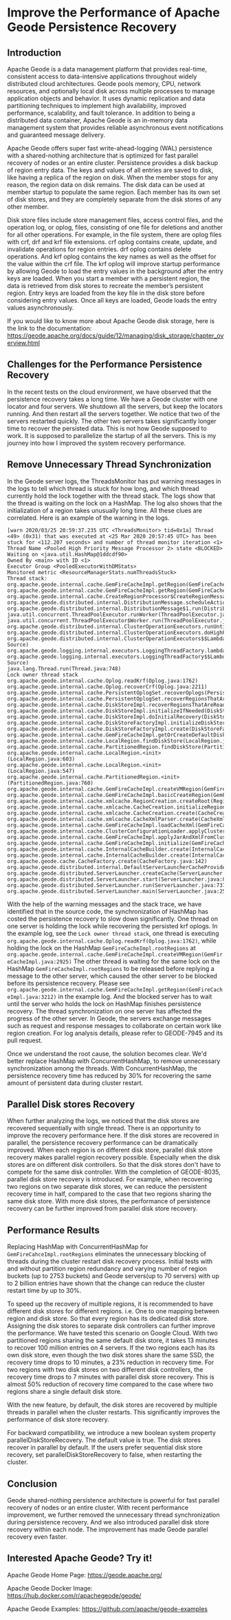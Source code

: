 # Improve the Performance of Apache Geode Persistence Recovery

## Introduction

Apache Geode is a data management platform that provides real-time, consistent access to data-intensive applications throughout widely distributed cloud architectures.
Geode pools memory, CPU, network resources, and optionally local disk across multiple processes to manage application objects and behavior. 
It uses dynamic replication and data partitioning techniques to implement high availability, improved performance, scalability, and fault tolerance. 
In addition to being a distributed data container, Apache Geode is an in-memory data management system that provides reliable asynchronous event notifications and guaranteed message delivery.

Apache Geode offers super fast write-ahead-logging (WAL) persistence with a shared-nothing architecture that is optimized for fast parallel recovery of nodes or an entire cluster.
Persistence provides a disk backup of region entry data. The keys and values of all entries are saved to disk, like having a replica of the region on disk. 
When the member stops for any reason, the region data on disk remains.  The disk data can be used at member startup to populate the same region.
Each member has its own set of disk stores, and they are completely separate from the disk stores of any other member.

Disk store files include store management files, access control files, and the operation log, or oplog, files, consisting of one file for deletions and another for all other operations.
For example, in the file system, there are oplog files with crf, drf and krf file extensions. 
crf	oplog contains create, update, and invalidate operations for region entries. 
drf	oplog contains delete operations. 
And krf oplog contains the key names as well as the offset for the value within the crf file.
The krf oplog will improve startup performance by allowing Geode to load the entry values in the background after the entry keys are loaded.
When you start a member with a persistent region, the data is retrieved from disk stores to recreate the member’s persistent region. 
Entry keys are loaded from the key file in the disk store before considering entry values. Once all keys are loaded, Geode loads the entry values asynchronously.

If you would like to know more about Apache Geode disk storage, here is the link to the documentation: https://geode.apache.org/docs/guide/12/managing/disk_storage/chapter_overview.html

## Challenges for the Performance Persistence Recovery

In the recent tests on the cloud environment, we have observed that the persistence recovery takes a long time. 
We have a Geode cluster with one locator and four servers. We shutdown all the servers, but keep the locators running. And then restart all the servers together. 
We notice that two of the servers restarted quickly. The other two servers takes significantly longer time to recover the persisted data.
This is not how Geode supposed to work. It is supposed to parallelize the startup of all the servers. This is my journey into how I improved the system recovery performance.

## Remove Unnecessary Thread Synchronization

In the Geode server logs, the ThreadsMonitor has put warning messages in the logs to tell which thread is stuck for how long, and which thread currently hold the lock together with the thread stack. 
The logs show that the thread is waiting on the lock on a HashMap. The log also shows that the initialization of a region takes unusually long time. All these clues are correlated.
Here is an example of the warning in the logs.

```
[warn 2020/03/25 20:59:37.235 UTC <ThreadsMonitor> tid=0x1a] Thread <49> (0x31) that was executed at <25 Mar 2020 20:57:45 UTC> has been stuck for <112.207 seconds> and number of thread monitor iteration <1>
Thread Name <Pooled High Priority Message Processor 2> state <BLOCKED>
Waiting on <java.util.HashMap@1ddcdf90>
Owned By <main> with ID <1>
Executor Group <PooledExecutorWithDMStats>
Monitored metric <ResourceManagerStats.numThreadsStuck>
Thread stack:
org.apache.geode.internal.cache.GemFireCacheImpl.getRegion(GemFireCacheImpl.java:3212)
org.apache.geode.internal.cache.GemFireCacheImpl.getRegion(GemFireCacheImpl.java:3061)
org.apache.geode.internal.cache.CreateRegionProcessor$CreateRegionMessage.process(CreateRegionProcessor.java:362)
org.apache.geode.distributed.internal.DistributionMessage.scheduleAction(DistributionMessage.java:376)
org.apache.geode.distributed.internal.DistributionMessage$1.run(DistributionMessage.java:440)
java.util.concurrent.ThreadPoolExecutor.runWorker(ThreadPoolExecutor.java:1149)
java.util.concurrent.ThreadPoolExecutor$Worker.run(ThreadPoolExecutor.java:624)
org.apache.geode.distributed.internal.ClusterOperationExecutors.runUntilShutdown(ClusterOperationExecutors.java:442)
org.apache.geode.distributed.internal.ClusterOperationExecutors.doHighPriorityThread(ClusterOperationExecutors.java:400)
org.apache.geode.distributed.internal.ClusterOperationExecutors$$Lambda$66/41595398.invoke(Unknown Source)
org.apache.geode.logging.internal.executors.LoggingThreadFactory.lambda$newThread$0(LoggingThreadFactory.java:119)
org.apache.geode.logging.internal.executors.LoggingThreadFactory$$Lambda$64/550498846.run(Unknown Source)
java.lang.Thread.run(Thread.java:748)
Lock owner thread stack
org.apache.geode.internal.cache.Oplog.readKrf(Oplog.java:1762)
org.apache.geode.internal.cache.Oplog.recoverCrf(Oplog.java:2211)
org.apache.geode.internal.cache.PersistentOplogSet.recoverOplogs(PersistentOplogSet.java:475)
org.apache.geode.internal.cache.PersistentOplogSet.recoverRegionsThatAreReady(PersistentOplogSet.java:379)
org.apache.geode.internal.cache.DiskStoreImpl.recoverRegionsThatAreReady(DiskStoreImpl.java:2074)
org.apache.geode.internal.cache.DiskStoreImpl.initializeIfNeeded(DiskStoreImpl.java:2062)
org.apache.geode.internal.cache.DiskStoreImpl.doInitialRecovery(DiskStoreImpl.java:2067)
org.apache.geode.internal.cache.DiskStoreFactoryImpl.initializeDiskStore(DiskStoreFactoryImpl.java:191)
org.apache.geode.internal.cache.DiskStoreFactoryImpl.create(DiskStoreFactoryImpl.java:157)
org.apache.geode.internal.cache.GemFireCacheImpl.getOrCreateDefaultDiskStore(GemFireCacheImpl.java:2504)
org.apache.geode.internal.cache.LocalRegion.findDiskStore(LocalRegion.java:7488)
org.apache.geode.internal.cache.PartitionedRegion.findDiskStore(PartitionedRegion.java:9184)
org.apache.geode.internal.cache.LocalRegion.<init>(LocalRegion.java:603)
org.apache.geode.internal.cache.LocalRegion.<init>(LocalRegion.java:547)
org.apache.geode.internal.cache.PartitionedRegion.<init>(PartitionedRegion.java:760)
org.apache.geode.internal.cache.GemFireCacheImpl.createVMRegion(GemFireCacheImpl.java:2925)
org.apache.geode.internal.cache.GemFireCacheImpl.basicCreateRegion(GemFireCacheImpl.java:2869)
org.apache.geode.internal.cache.xmlcache.RegionCreation.createRoot(RegionCreation.java:237)
org.apache.geode.internal.cache.xmlcache.CacheCreation.initializeRegions(CacheCreation.java:658)
org.apache.geode.internal.cache.xmlcache.CacheCreation.create(CacheCreation.java:592)
org.apache.geode.internal.cache.xmlcache.CacheXmlParser.create(CacheXmlParser.java:339)
org.apache.geode.internal.cache.GemFireCacheImpl.loadCacheXml(GemFireCacheImpl.java:4081)
org.apache.geode.internal.cache.ClusterConfigurationLoader.applyClusterXmlConfiguration(ClusterConfigurationLoader.java:208)
org.apache.geode.internal.cache.GemFireCacheImpl.applyJarAndXmlFromClusterConfig(GemFireCacheImpl.java:1406)
org.apache.geode.internal.cache.GemFireCacheImpl.initialize(GemFireCacheImpl.java:1371)
org.apache.geode.internal.cache.InternalCacheBuilder.create(InternalCacheBuilder.java:191)                                                                                                                                                                                                           org.apache.geode.internal.cache.InternalCacheBuilder.create(InternalCacheBuilder.java:158)
org.apache.geode.cache.CacheFactory.create(CacheFactory.java:142)
org.apache.geode.distributed.internal.DefaultServerLauncherCacheProvider.createCache(DefaultServerLauncherCacheProvider.java:52)
org.apache.geode.distributed.ServerLauncher.createCache(ServerLauncher.java:892)
org.apache.geode.distributed.ServerLauncher.start(ServerLauncher.java:807)
org.apache.geode.distributed.ServerLauncher.run(ServerLauncher.java:737)
org.apache.geode.distributed.ServerLauncher.main(ServerLauncher.java:256)
```

With the help of the warning messages and the stack trace, we have identified that in the source code, the synchronization of HashMap has costed the persistence recovery to slow down significantly. 
One thread on one server is holding the lock while recovering the persisted krf oplogs. 
In the example log, see the `Lock owner thread stack`, one thread is executing `org.apache.geode.internal.cache.Oplog.readKrf(Oplog.java:1762)`, 
while holding the lock on the HashMap `GemFireCacheImpl.rootRegions` at
`org.apache.geode.internal.cache.GemFireCacheImpl.createVMRegion(GemFireCacheImpl.java:2925)`
The other thread is waiting for the same lock on the HashMap `GemFireCacheImpl.rootRegions` to be released before replying a message to the other server, 
which caused the other server to be blocked before its persistence recovery.
Please see `org.apache.geode.internal.cache.GemFireCacheImpl.getRegion(GemFireCacheImpl.java:3212)` in the example log. 
And the blocked server has to wait until the server who holds the lock on HashMap finishes persistence recovery. 
The thread synchronization on one server has affected the progress of the other server. In Geode, the servers exchange messages such as request and response messages to collaborate on certain work like region creation.
For log analysis details, please refer to GEODE-7945 and its pull request.

Once we understand the root cause, the solution becomes clear. We'd better replace HashMap with ConcurrentHashMap, to remove unnecessary synchronization among the threads.
With ConcurrentHashMap, the persistence recovery time has reduced by 30% for recovering the same amount of persistent data during cluster restart.

## Parallel Disk stores Recovery

When further analyzing the logs, we noticed that the disk stores are recovered sequentially with single thread. There is an opportunity to improve the recovery performance here.
If the disk stores are recovered in parallel, 
the persistence recovery performance can be dramatically improved. 
When each region is on different disk store, parallel disk store recovery makes parallel region recovery possible. 
Especially when the disk stores are on different disk controllers. So that the disk stores don't have to compete for the same disk controller. 
With the completion of GEODE-8035, parallel disk store recovery is introduced. 
For example, when recovering two regions on two separate disk stores, we can reduce the persistent recovery time in half, compared to the case that two regions sharing the same disk store. 
With more disk stores, the performance of persistence recovery can be further improved from parallel disk store recovery.

## Performance Results

Replacing HashMap with ConcurrentHashMap for `GemFireCahceImpl.rootRegions` eliminates the unnecessary blocking of threads during the cluster restart disk recovery process. 
Initial tests with and without partition region redundancy and varying number of region buckets (up to 2753 buckets) and Geode servers(up to 70 servers) with up to 2 billion entries 
have shown that the change can reduce the cluster restart time by up to 30%. 

To speed up the recovery of multiple regions, it is recommended to have different disk stores for different regions. 
i.e. One to one mapping between region and disk store. So that every region has its dedicated disk store. 
Assigning the disk stores to separate disk controllers can further improve the performance.
We have tested this scenario on Google Cloud. With two partitioned regions sharing the same default disk store, it takes 13 minutes to recover 100 million entries on 4 servers. 
If the two regions each has its own disk store, even though the two disk stores share the same SSD, the recovery time drops to 10 minutes, a 23% reduction in recovery time. 
For two regions with two disk stores on two different disk controllers, 
the recovery time drops to 7 minutes with parallel disk store recovery.
This is almost 50% reduction of recovery time compared to the case where two regions share a single default disk store.  

With the new feature, by default, the disk stores are recovered by multiple threads in parallel when the cluster restarts. 
This significantly improves the performance of disk store recovery. 
 
 

For backward compatibility, we introduce a new boolean system property parallelDiskStoreRecovery. The default value is true. The disk stores recover in parallel by default. If the users prefer sequential disk store recovery, set parallelDiskStoreRecovery to false, when restarting the cluster.


## Conclusion

Geode shared-nothing persistence architecture is powerful for fast parallel recovery of nodes or an entire cluster. 
With recent performance improvement, we further removed the unnecessary thread synchronization during persistence recovery.
And we also introduced parallel disk store recovery within each node. The improvement has made Geode parallel recovery even faster. 

## Interested Apache Geode? Try it!

Apache Geode Home Page: https://geode.apache.org/

Apache Geode Docker Image: https://hub.docker.com/r/apachegeode/geode/

Apache Geode Examples: https://github.com/apache/geode-examples
